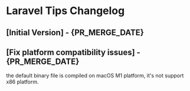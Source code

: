 # Laravel Tips Changelog

## [Initial Version] - {PR_MERGE_DATE}

## [Fix platform compatibility issues] - {PR_MERGE_DATE}

the default binary file is compiled on macOS M1 platform, it's not support x86 platform.